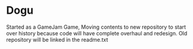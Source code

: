 # Dogu
Started as a GameJam Game, Moving contents to new repository to start over history because code will have complete overhaul and redesign. Old repository will be linked in the readme.txt
